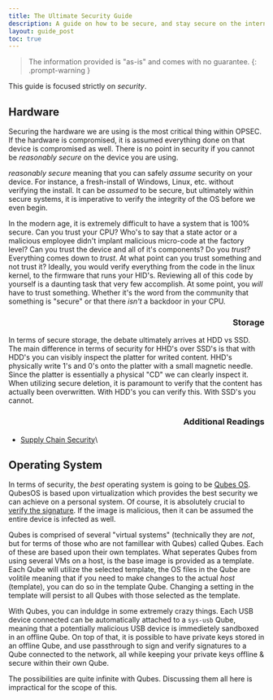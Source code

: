 ```yaml
---
title: The Ultimate Security Guide
description: A guide on how to be secure, and stay secure on the internet.
layout: guide_post
toc: true
---
```


> The information provided is "as-is" and comes with no guarantee.
{: .prompt-warning }

This guide is focused strictly on *security*.

## Hardware

Securing the hardware we are using is the most critical thing within OPSEC. If the hardware is compromised, it is assumed everything done on that device is compromised as well. There is no point in security if you cannot be *reasonably secure* on the device you are using.

*reasonably secure* meaning that you can safely *assume* security on your device. For instance, a fresh-install of Windows, Linux, etc. without verifying the install. It can be *assumed* to be secure, but ultimately within secure systems, it is imperative to verify the integrity of the OS before we even begin.

In the modern age, it is extremely difficult to have a system that is 100% secure. Can you trust your CPU? Who's to say that a state actor or a malicious employee didn't implant malicious micro-code at the factory level? Can you trust the device and all of it's components? Do you *trust*? Everything comes down to *trust*. At what point can you trust something and not trust it? Ideally, you would verify everything from the code in the linux kernel, to the firmware that runs your HID's. Reviewing all of this code by yourself is a daunting task that very few accomplish. At some point, you *will* have to trust something. Whether it's the word from the community that something is "secure" or that there *isn't* a backdoor in your CPU.

<div style='text-align: right;'>
    <h3>Storage</h3>
</div>

In terms of secure storage, the debate ultimately arrives at HDD vs SSD. The main difference in terms of security for HHD's over SSD's is that with HDD's you can visibly inspect the platter for writed content. HHD's physically write 1's and 0's onto the platter with a small magnetic needle. Since the platter is essentially a physical "CD" we can clearly inspect it. When utilizing secure deletion, it is paramount to verify that the content has actually been overwritten. With HDD's you can verify this. With SSD's you cannot.

<div style='text-align: right;'>
    <h3>Additional Readings</h3>
</div>

- [Supply Chain Security](https://en.wikipedia.org/wiki/Supply_chain_security)\

## Operating System

In terms of security, the *best* operating system is going to be [Qubes OS](https://www.qubes-os.org/). QubesOS is based upon virtualization which provides the best security we can achieve on a personal system. Of course, it is absolutely crucial to [verify the signature](https://www.qubes-os.org/security/verifying-signatures/). If the image is malicious, then it can be assumed the entire device is infected as well.

Qubes is comprised of several "virtual systems" (technically they are *not*, but for terms of those who are not famillear with Qubes) called Qubes. Each of these are based upon their own templates. What seperates Qubes from using several VMs on a host, is the base image is provided as a template. Each Qube will utilize the selected template, the OS files in the Qube are volitile meaning that if you need to make changes to the actual *host* (template), you can do so in the template Qube. Changing a setting in the template will persist to all Qubes with those selected as the template.

With Qubes, you can induldge in some extremely crazy things. Each USB device connected can be automatically attached to a ``sys-usb`` Qube, meaning that a potentially malicious USB device is immedietely sandboxed in an offline Qube. On top of that, it is possible to have private keys stored in an offline Qube, and use passthrough to sign and verify signatures to a Qube connected to the network, all while keeping your private keys offline & secure within their own Qube.

The possibilities are quite infinite with Qubes. Discussing them all here is impractical for the scope of this.